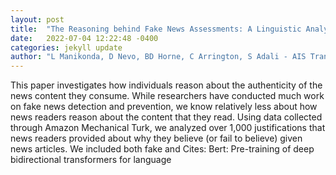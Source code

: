 ```yaml
---
layout: post
title:  "The Reasoning behind Fake News Assessments: A Linguistic Analysis"
date:   2022-07-04 12:22:48 -0400
categories: jekyll update
author: "L Manikonda, D Nevo, BD Horne, C Arrington, S Adali - AIS Transactions on Human , 2022"
---
```

This paper investigates how individuals reason about the authenticity of the news content they consume. While researchers have conducted much work on fake news detection and prevention, we know relatively less about how news readers reason about the content that they read. Using data collected through Amazon Mechanical Turk, we analyzed over 1,000 justifications that news readers provided about why they believe (or fail to believe) given news articles. We included both fake and  Cites: Bert: Pre-training of deep bidirectional transformers for language